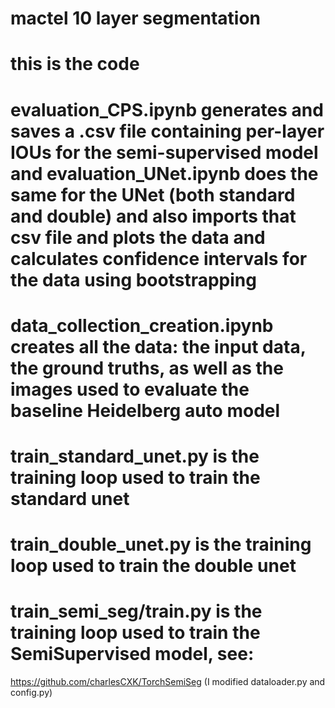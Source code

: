 # mactel 10 layer segmentation

# this is the code

# evaluation_CPS.ipynb generates and saves a .csv file containing per-layer IOUs for the semi-supervised model and evaluation_UNet.ipynb does the same for the UNet (both standard and double) and also imports that csv file and plots the data and calculates confidence intervals for the data using bootstrapping

# data_collection_creation.ipynb creates all the data: the input data, the ground truths, as well as the images used to evaluate the baseline Heidelberg auto model

# train_standard_unet.py is the training loop used to train the standard unet
# train_double_unet.py is the training loop used to train the double unet
# train_semi_seg/train.py is the training loop used to train the SemiSupervised model, see:
https://github.com/charlesCXK/TorchSemiSeg
(I modified dataloader.py and config.py)

 
